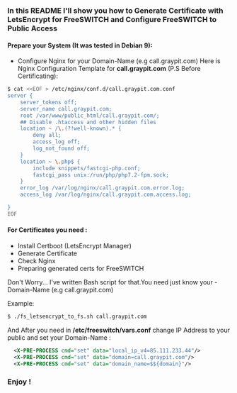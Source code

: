 ### In this README I'll show you how to Generate Certificate with LetsEncrypt for FreeSWITCH and Configure FreeSWITCH to Public Access

#### Prepare your System (It was tested in **Debian 9**):
- Configure Nginx for your Domain-Name (e.g call.graypit.com)
Here is Nginx Configuration Template for **call.graypit.com** (P.S Before Certificating):
```bash
$ cat <<EOF > /etc/nginx/conf.d/call.graypit.com.conf
server {
    server_tokens off;
    server_name call.graypit.com;
    root /var/www/public_html/call.graypit.com/;
    ## Disable .htaccess and other hidden files
    location ~ /\.(?!well-known).* {
        deny all;
        access_log off;
        log_not_found off;
    }
    location ~ \.php$ {
        include snippets/fastcgi-php.conf;
        fastcgi_pass unix:/run/php/php7.2-fpm.sock;
    }
    error_log /var/log/nginx/call.graypit.com.error.log;
    access_log /var/log/nginx/call.graypit.com.access.log;

}
EOF
```
#### For Certificates you need :

- Install Certboot (LetsEncrypt Manager) 
- Generate Certificate
- Check Nginx
- Preparing generated certs for FreeSWITCH

Don't Worry... I've written Bash script for that.You need just know your - Domain-Name (e.g call.graypit.com)

Example:
```bash
$ ./fs_letsencrypt_to_fs.sh call.graypit.com
```
And After you need in **/etc/freeswitch/vars.conf** change IP Address to your public and set your Domain-Name :
```xml
  <X-PRE-PROCESS cmd="set" data="local_ip_v4=85.111.233.44"/>
  <X-PRE-PROCESS cmd="set" data="domain=call.graypit.com"/>
  <X-PRE-PROCESS cmd="set" data="domain_name=$${domain}"/>
```

### Enjoy !

